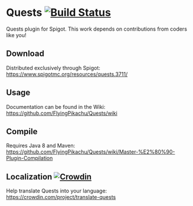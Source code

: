 # Quests [![Build Status](https://ci.codemc.org/job/PikaMug/job/Quests/badge/icon)](https://ci.codemc.org/job/PikaMug/job/Quests/)

Quests plugin for Spigot. This work depends on contributions from coders like you!

## Download

Distributed exclusively through Spigot: https://www.spigotmc.org/resources/quests.3711/

## Usage

Documentation can be found in the Wiki: https://github.com/FlyingPikachu/Quests/wiki

## Compile

Requires Java 8 and Maven: https://github.com/FlyingPikachu/Quests/wiki/Master-%E2%80%90-Plugin-Compilation

## Localization [![Crowdin](https://d322cqt584bo4o.cloudfront.net/translate-quests/localized.svg)](https://crowdin.com/project/translate-quests)

Help translate Quests into your language: https://crowdin.com/project/translate-quests
